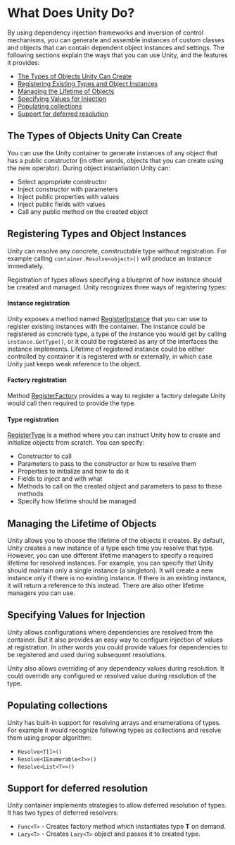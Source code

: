 # What Does Unity Do?


By using dependency injection frameworks and inversion of control mechanisms, you can generate and assemble instances of custom classes and objects that can contain dependent object instances and settings. The following sections explain the ways that you can use Unity, and the features it provides:

* [The Types of Objects Unity Can Create](xref:#registering-types-and-object-instances)
* [Registering Existing Types and Object Instances](xref:#registering-types-and-object-instances)
* [Managing the Lifetime of Objects](xref:#managing-the-lifetime-of-objects)
* [Specifying Values for Injection](xref:#specifying-values-for-injection)
* [Populating collections](xref:#populating-collections)
* [Support for deferred resolution](xref:#support-for-deferred-resolution)

## The Types of Objects Unity Can Create
You can use the Unity container to generate instances of any object that has a public constructor (in other words, objects that you can create using the new operator). During object instantiation Unity can:
* Select appropriate constructor 
* Inject constructor with parameters
* Inject public properties with values
* Inject public fields with values
* Call any public method on the created object   

## Registering Types and Object Instances
Unity can resolve any concrete, constructable type without registration. For example calling `container.Resolve<object>()` will produce an instance immediately. 

Registration of types allows specifying a blueprint of how instance should be created and managed. Unity recognizes three ways of registering types:

#### Instance registration
Unity exposes a method named [RegisterInstance](xref:Unity.IUnityContainer#Unity_IUnityContainer_RegisterInstance_System_Type_System_String_System_Object_Unity_Lifetime_IInstanceLifetimeManager_) that you can use to register existing instances with the container. The instance could be registered as concrete type, a type of the instance you would get by calling `instance.GetType()`, or it could be registered as any of the interfaces the instance implements. Lifetime of registered instance could be either controlled by container it is registered with or externally, in which case Unity just keeps weak reference to the object.

#### Factory registration
Method [RegisterFactory](xref:Unity.IUnityContainer#Unity_IUnityContainer_RegisterFactory_System_Type_System_String_System_Func_Unity_IUnityContainer_System_Type_System_String_System_Object__Unity_Lifetime_IFactoryLifetimeManager_) provides a way to register a factory delegate Unity would call then required to provide the type.

#### Type registration
[RegisterType](xref:Unity.IUnityContainer#Unity_IUnityContainer_RegisterType_System_Type_System_Type_System_String_Unity_Lifetime_ITypeLifetimeManager_Unity_Injection_InjectionMember___) is a method where you can instruct Unity how to create and initialize objects from scratch. You can specify:
* Constructor to call 
* Parameters to pass to the constructor or how to resolve them
* Properties to initialize and how to do it
* Fields to inject and with what
* Methods to call on the created object and parameters to pass to these methods
* Specify how lifetime should be managed

## Managing the Lifetime of Objects
Unity allows you to choose the lifetime of the objects it creates. By default, Unity creates a new instance of a type each time you resolve that type. However, you can use different lifetime managers to specify a required lifetime for resolved instances. For example, you can specify that Unity should maintain only a single instance (a singleton). It will create a new instance only if there is no existing instance. If there is an existing instance, it will return a reference to this instead. There are also other lifetime managers you can use.

## Specifying Values for Injection
Unity allows configurations where dependencies are resolved from the container. But it also provides an easy way to configure injection of values at registration. In other words you could provide values for dependencies to be registered and used during subsequent resolutions. 

Unity also allows overriding of any dependency values during resolution. It could override any configured or resolved value during resolution of the type.

## Populating collections
Unity has built-in support for resolving arrays and enumerations of types. For example it would recognize following types as collections and resolve them using proper algorithm:
* `Resolve<T[]>()`
* `Resolve<IEnumerable<T>>()`
* `Resolve<List<T>>()`

## Support for deferred resolution
Unity container implements strategies to allow deferred resolution of types. It has two types of deferred resolvers:
* `Func<T>` - Creates factory method which instantiates type **T** on demand.
* `Lazy<T>` - Creates `Lazy<T>` object and passes it to created type.

